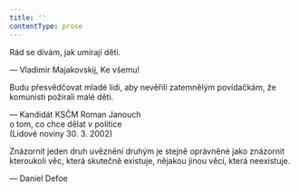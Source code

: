 ```yaml
---
title: ''
contentType: prose
---
```


  

  

  

Rád se dívám, jak umírají děti.

— Vladimir Majakovskij, Ke všemu!

Budu přesvědčovat mladé lidi, aby nevěřili zatemnělým povídačkám, že komunisti požírali malé děti.

— Kandidát KSČM Roman Janouch  
o tom, co chce dělat v politice  
(Lidové noviny 30. 3. 2002)

Znázornit jeden druh uvěznění druhým je stejně oprávněné jako znázornit kteroukoli věc, která skutečně existuje, nějakou jinou věcí, která neexistuje.

— Daniel Defoe
